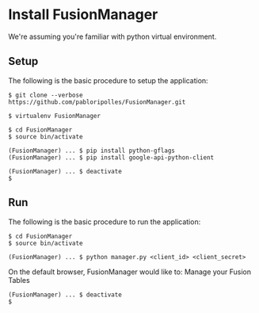 # Install FusionManager

We're assuming you're familiar with python virtual environment.

## Setup

The following is the basic procedure to setup the application:
```shell
$ git clone --verbose https://github.com/pabloripolles/FusionManager.git

$ virtualenv FusionManager

$ cd FusionManager
$ source bin/activate

(FusionManager) ... $ pip install python-gflags
(FusionManager) ... $ pip install google-api-python-client

(FusionManager) ... $ deactivate
$
```

## Run

The following is the basic procedure to run the application:
```shell
$ cd FusionManager
$ source bin/activate

(FusionManager) ... $ python manager.py <client_id> <client_secret>
```

On the default browser, FusionManager would like to: Manage your Fusion Tables
```shell
(FusionManager) ... $ deactivate
$
```


